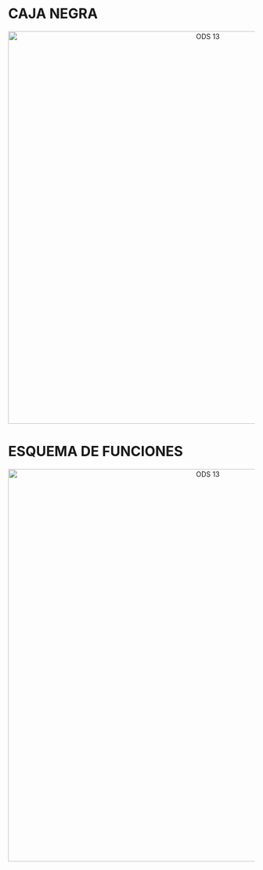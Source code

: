 # CAJA NEGRA

<p align="center">
  <img src="https://github.com/aquinoestoyxd/Proyecto_de_Ingenieria_1/blob/main/Im%C3%A1genes/PdI%20-%20Caja%20negra.jpg?raw=true" alt="ODS 13" width="800"/>
</p>

# ESQUEMA DE FUNCIONES

<p align="center">
  <img src="https://github.com/aquinoestoyxd/Proyecto_de_Ingenieria_1/blob/main/Im%C3%A1genes/PdI%20-%20Esquema%20de%20funciones.jpg?raw=true" alt="ODS 13" width="800"/>
</p>
